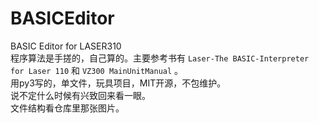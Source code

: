 # BASICEditor

BASIC Editor for LASER310  
程序算法是手搓的，自己算的。主要参考书有 `Laser-The BASIC-Interpreter for Laser 110` 和 `VZ300 MainUnitManual` 。  
用py3写的，单文件，玩具项目，MIT开源，不包维护。  
说不定什么时候有兴致回来看一眼。  
文件结构看仓库里那张图片。
